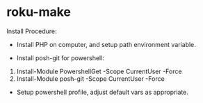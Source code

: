 # roku-make

Install Procedure:
* Install PHP on computer, and setup path environment variable.

* Install posh-git for powershell:
1. Install-Module PowershellGet -Scope CurrentUser -Force
2. Install-Module posh-git -Scope CurrentUser -Force

* Setup powershell profile, adjust default vars as appropriate.
